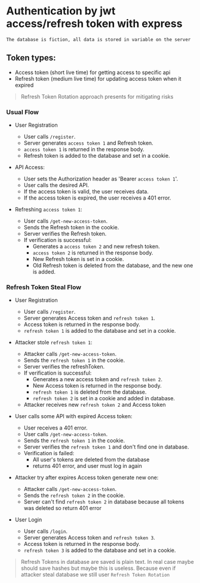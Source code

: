 # Authentication by jwt access/refresh token with express

`The database is fiction, all data is stored in variable on the server`


## Token types:

- Access token (short live time) for getting access to specific api
- Refresh token (medium live time) for updating access token when it expired

> Refresh Token Rotation approach presents for mitigating risks


### Usual Flow

- User Registration
    - User calls `/register`.
    - Server generates `access token 1` and Refresh token.
    - `access token 1` is returned in the response body.
    - Refresh token is added to the database and set in a cookie.

- API Access:
    - User sets the Authorization header as 'Bearer `access token 1`'.
    - User calls the desired API.
    - If the access token is valid, the user receives data.
    - If the access token is expired, the user receives a 401 error.

- Refreshing `access token 1`:
    - User calls `/get-new-access-token`.
    - Sends the Refresh token in the cookie.
    - Server verifies the Refresh token.
    - If verification is successful:
        - Generates a `access token 2` and new refresh token.
        - `access token 2` is returned in the response body.
        - New Refresh token is set in a cookie.
        - Old Refresh token is deleted from the database, and the new one is added.




### Refresh Token Steal Flow

- User Registration
    - User calls `/register`.
    - Server generates Access token and `refresh token 1`.
    - Access token is returned in the response body.
    - `refresh token 1` is added to the database and set in a cookie.

- Attacker stole `refresh token 1`:
    - Attacker calls `/get-new-access-token`.
    - Sends the `refresh token 1` in the cookie.
    - Server verifies the refreshToken.
    - If verification is successful:
        - Generates a new access token and `refresh token 2`.
        - New Access token is returned in the response body.
        - `refresh token 1` is deleted from the database.
        - `refresh token 2` is set in a cookie and added in database.
    - Attacker receives new `refresh token 2` and Access token

- User calls some API with expired Access token:
    - User receives a 401 error.
    - User calls `/get-new-access-token`.
    - Sends the `refresh token 1` in the cookie.
    - Server verifies the `refresh token 1` and don't find one in database.
    - Verification is failed:
        - All user's tokens are deleted from the database
        - returns 401 error, and user must log in again 

- Attacker try after expires Access token generate new one:
    - Attacker calls `/get-new-access-token`.
    - Sends the `refresh token 2` in the cookie.
    - Server can't find `refresh token 2`  in database because all tokens was deleted so return 401 error

- User Login
    - User calls `/login`.
    - Server generates Access token and `refresh token 3`.
    - Access token is returned in the response body.
    - `refresh token 3` is added to the database and set in a cookie.


> Refresh Tokens in database are saved is plain text. In real case maybe should save hashes but maybe this is useless. Because even if attacker steal database we still user `Refresh Token Rotation`